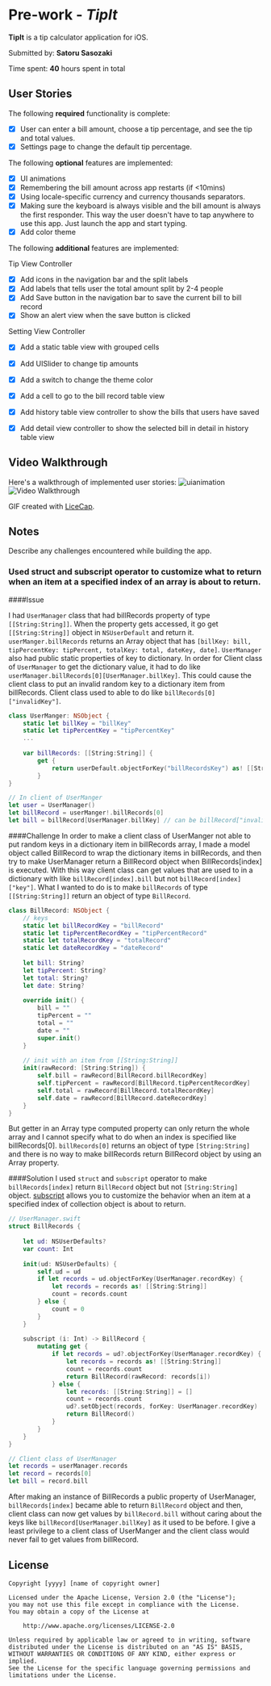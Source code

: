 # Pre-work - *TipIt*

**TipIt** is a tip calculator application for iOS.

Submitted by: **Satoru Sasozaki**

Time spent: **40** hours spent in total

## User Stories

The following **required** functionality is complete:

* [x] User can enter a bill amount, choose a tip percentage, and see the tip and total values.
* [x] Settings page to change the default tip percentage.

The following **optional** features are implemented:
* [x] UI animations
* [x] Remembering the bill amount across app restarts (if <10mins)
* [x] Using locale-specific currency and currency thousands separators.
* [x] Making sure the keyboard is always visible and the bill amount is always the first responder. This way the user doesn't have to tap anywhere to use this app. Just launch the app and start typing.
* [x] Add color theme

The following **additional** features are implemented:

Tip View Controller

* [x] Add icons in the navigation bar and the split labels
* [x] Add labels that tells user the total amount split by 2-4 people
* [x] Add Save button in the navigation bar to save the current bill to bill record
* [x] Show an alert view when the save button is clicked

Setting View Controller

* [x] Add a static table view with grouped cells
* [x] Add UISlider to change tip amounts
* [x] Add a switch to change the theme color
* [x] Add a cell to go to the bill record table view

* [x] Add history table view controller to show the bills that users have saved
* [x] Add detail view controller to show the selected bill in detail in history table view


## Video Walkthrough

Here's a walkthrough of implemented user stories:
![uianimation](/gif/uianimation.gif)
<img src='http://i.imgur.com/link/to/your/gif/file.gif' title='Video Walkthrough' width='' alt='Video Walkthrough' />

GIF created with [LiceCap](http://www.cockos.com/licecap/).

## Notes
Describe any challenges encountered while building the app.
### Used struct and subscript operator to customize what to return when an item at a specified index of an array is about to return.

####Issue

I had `UserManager` class that had billRecords property of type `[[String:String]]`. When the property gets accessed, it go get `[[String:String]]` object in `NSUserDefault` and return it. `userManger.billRecords` returns an Array object that has `[billKey: bill, tipPercentKey: tipPercent, totalKey: total, dateKey, date]`. `UserManager` also had public static properties of key to dictionary.
In order for Client class of `UserManager` to get the dictionary value, it had to do like `userManager.billRecords[0][UserManager.billKey]`. This could cause the client class to put an invalid random key to a dictionary item from billRecords. Client class used to able to do like `billRecords[0]["invalidKey"]`.

```swift
class UserManger: NSObject {
	static let billKey = "billKey"
	static let tipPercentKey = "tipPercentKey"
	...
	
	var billRecords: [[String:String]] {
		get {
			return userDefault.objectForKey("billRecordsKey") as! [[String:String]]
		}
}

// In client of UserManger
let user = UserManager()
let billRecord = userManger!.billRecords[0]
let bill = billRecord[UserManager.billKey] // can be billRecord["invalidKey"]
```

####Challenge
In order to make a client class of UserManger not able to put random keys in a dictionary item in billRecords array, I made a model object called BillRecord to wrap the dictionary items in billRecords, and then try to make UserManager return a BillRecord object when BillRecords[index] is executed. With this way client class can get values that are used to in a dictionary with like `billRecord[index].bill` but not `billRecord[index]["key"]`. What I wanted to do is to make `billRecords` of type `[[String:String]]` return an object of type `BillRecord`.


```swift
class BillRecord: NSObject {
    // keys
    static let billRecordKey = "billRecord"
    static let tipPercentRecordKey = "tipPercentRecord"
    static let totalRecordKey = "totalRecord"
    static let dateRecordKey = "dateRecord"
    
    let bill: String?
    let tipPercent: String?
    let total: String?
    let date: String?
    
    override init() {
        bill = ""
        tipPercent = ""
        total = ""
        date = ""
        super.init()
    }
    
    // init with an item from [[String:String]]
    init(rawRecord: [String:String]) {
        self.bill = rawRecord[BillRecord.billRecordKey]
        self.tipPercent = rawRecord[BillRecord.tipPercentRecordKey]
        self.total = rawRecord[BillRecord.totalRecordKey]
        self.date = rawRecord[BillRecord.dateRecordKey]
    }
}
```
But getter in an Array type computed property can only return the whole array and I cannot specify what to do when an index is specified like billRecords[0].
`billRecords[0]` returns an object of type `[String:String]` and there is no way to make billRecords return BillRecord object by using an Array property.


####Solution
I used `struct` and `subscript` operator to make `billRecords[index]` return `BillRecord` object but not `[String:String]` object.
<a target="_blank" href="https://developer.apple.com/library/ios/documentation/Swift/Conceptual/Swift_Programming_Language/Subscripts.html">subscript</a> allows you to customize the behavior when an item at a specified index of collection object is about to return.

```swift
// UserManager.swift
struct BillRecords {
    
    let ud: NSUserDefaults?
    var count: Int
    
    init(ud: NSUserDefaults) {
        self.ud = ud
        if let records = ud.objectForKey(UserManager.recordKey) {
            let records = records as! [[String:String]]
            count = records.count
        } else {
            count = 0
        }
    }
    
    subscript (i: Int) -> BillRecord {
        mutating get {
            if let records = ud?.objectForKey(UserManager.recordKey) {
                let records = records as! [[String:String]]
                count = records.count
                return BillRecord(rawRecord: records[i])
            } else {
                let records: [[String:String]] = []
                count = records.count
                ud?.setObject(records, forKey: UserManager.recordKey)
                return BillRecord()
            }
        }
    }
}

// Client class of UserManager
let records = userManager.records
let record = records[0]
let bill = record.bill 
```

After making an instance of BillRecords a public property of UserManager,
`billRecords[index]` became able to return `BillRecord` object and then, client class can now get values by `billRecord.bill` without caring about the keys like `billRecord[UserManager.billKey]` as it used to be before. I give a least privilege to a client class of UserManger and the client class would never fail to get values from billRecord.


## License

    Copyright [yyyy] [name of copyright owner]

    Licensed under the Apache License, Version 2.0 (the "License");
    you may not use this file except in compliance with the License.
    You may obtain a copy of the License at

        http://www.apache.org/licenses/LICENSE-2.0

    Unless required by applicable law or agreed to in writing, software
    distributed under the License is distributed on an "AS IS" BASIS,
    WITHOUT WARRANTIES OR CONDITIONS OF ANY KIND, either express or implied.
    See the License for the specific language governing permissions and
    limitations under the License.
